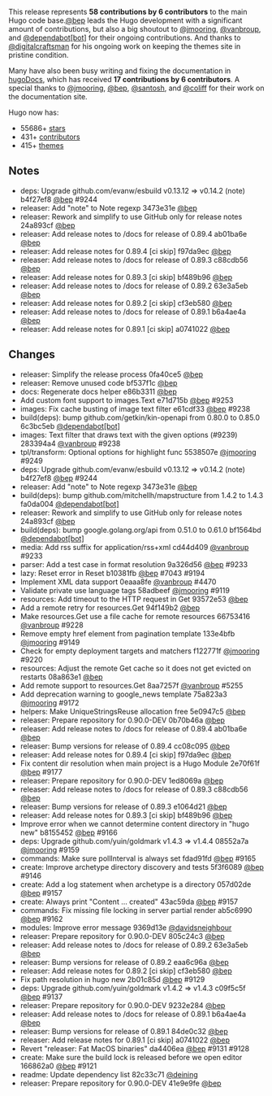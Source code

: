 This release represents **58 contributions by 6 contributors** to the main Hugo code base.[@bep](https://github.com/bep) leads the Hugo development with a significant amount of contributions, but also a big shoutout to [@jmooring](https://github.com/jmooring), [@vanbroup](https://github.com/vanbroup), and [@dependabot[bot]](https://github.com/apps/dependabot) for their ongoing contributions.
And thanks to [@digitalcraftsman](https://github.com/digitalcraftsman) for his ongoing work on keeping the themes site in pristine condition.

Many have also been busy writing and fixing the documentation in [hugoDocs](https://github.com/gohugoio/hugoDocs),
which has received **17 contributions by 6 contributors**. A special thanks to [@jmooring](https://github.com/jmooring), [@bep](https://github.com/bep), [@santosh](https://github.com/santosh), and [@coliff](https://github.com/coliff) for their work on the documentation site.


Hugo now has:

* 55686+ [stars](https://github.com/gohugoio/hugo/stargazers)
* 431+ [contributors](https://github.com/gohugoio/hugo/graphs/contributors)
* 415+ [themes](http://themes.gohugo.io/)


## Notes

* deps: Upgrade github.com/evanw/esbuild v0.13.12 => v0.14.2 (note) b4f27ef8 [@bep](https://github.com/bep) #9244 
* releaser: Add "note" to Note regexp 3473e31e [@bep](https://github.com/bep) 
* releaser: Rework and simplify to use GitHub only for release notes 24a893cf [@bep](https://github.com/bep) 
* releaser: Add release notes to /docs for release of 0.89.4 ab01ba6e [@bep](https://github.com/bep) 
* releaser: Add release notes for 0.89.4 [ci skip] f97da9ec [@bep](https://github.com/bep) 
* releaser: Add release notes to /docs for release of 0.89.3 c88cdb56 [@bep](https://github.com/bep) 
* releaser: Add release notes for 0.89.3 [ci skip] bf489b96 [@bep](https://github.com/bep) 
* releaser: Add release notes to /docs for release of 0.89.2 63e3a5eb [@bep](https://github.com/bep) 
* releaser: Add release notes for 0.89.2 [ci skip] cf3eb580 [@bep](https://github.com/bep) 
* releaser: Add release notes to /docs for release of 0.89.1 b6a4ae4a [@bep](https://github.com/bep) 
* releaser: Add release notes for 0.89.1 [ci skip] a0741022 [@bep](https://github.com/bep) 


## Changes

* releaser: Simplify the release process 0fa40ce5 [@bep](https://github.com/bep) 
* releaser: Remove unused code bf537f1c [@bep](https://github.com/bep) 
* docs: Regenerate docs helper e86b3311 [@bep](https://github.com/bep) 
* Add custom font support to images.Text e71d715b [@bep](https://github.com/bep) #9253 
* images: Fix cache busting of image text filter e61cdf33 [@bep](https://github.com/bep) #9238 
* build(deps): bump github.com/getkin/kin-openapi from 0.80.0 to 0.85.0 6c3bc5eb [@dependabot[bot]](https://github.com/apps/dependabot) 
* images: Text filter that draws text with the given options (#9239) 283394a4 [@vanbroup](https://github.com/vanbroup) #9238 
* tpl/transform: Optional options for highlight func 5538507e [@jmooring](https://github.com/jmooring) #9249 
* deps: Upgrade github.com/evanw/esbuild v0.13.12 => v0.14.2 (note) b4f27ef8 [@bep](https://github.com/bep) #9244 
* releaser: Add "note" to Note regexp 3473e31e [@bep](https://github.com/bep) 
* build(deps): bump github.com/mitchellh/mapstructure from 1.4.2 to 1.4.3 fa0da004 [@dependabot[bot]](https://github.com/apps/dependabot) 
* releaser: Rework and simplify to use GitHub only for release notes 24a893cf [@bep](https://github.com/bep) 
* build(deps): bump google.golang.org/api from 0.51.0 to 0.61.0 bf1564bd [@dependabot[bot]](https://github.com/apps/dependabot) 
* media: Add rss suffix for application/rss+xml cd44d409 [@vanbroup](https://github.com/vanbroup) #9233 
* parser: Add a test case in format resolution 9a326d56 [@bep](https://github.com/bep) #9233 
* lazy: Reset error in Reset b10381fb [@bep](https://github.com/bep) #7043 #9194 
* Implement XML data support 0eaaa8fe [@vanbroup](https://github.com/vanbroup) #4470 
* Validate private use language tags 58adbeef [@jmooring](https://github.com/jmooring) #9119 
* resources: Add timeout to the HTTP request in Get 93572e53 [@bep](https://github.com/bep) 
* Add a remote retry for resources.Get 94f149b2 [@bep](https://github.com/bep) 
* Make resources.Get use a file cache for remote resources 66753416 [@vanbroup](https://github.com/vanbroup) #9228 
* Remove empty href element from pagination template 133e4bfb [@jmooring](https://github.com/jmooring) #9149 
* Check for empty deployment targets and matchers f122771f [@jmooring](https://github.com/jmooring) #9220 
* resources: Adjust the remote Get cache so it does not get evicted on restarts 08a863e1 [@bep](https://github.com/bep) 
* Add remote support to resources.Get 8aa7257f [@vanbroup](https://github.com/vanbroup) #5255 
* Add deprecation warning to google_news template 75a823a3 [@jmooring](https://github.com/jmooring) #9172 
* helpers: Make UniqueStringsReuse allocation free 5e0947c5 [@bep](https://github.com/bep) 
* releaser: Prepare repository for 0.90.0-DEV 0b70b46a [@bep](https://github.com/bep) 
* releaser: Add release notes to /docs for release of 0.89.4 ab01ba6e [@bep](https://github.com/bep) 
* releaser: Bump versions for release of 0.89.4 cc08c095 [@bep](https://github.com/bep) 
* releaser: Add release notes for 0.89.4 [ci skip] f97da9ec [@bep](https://github.com/bep) 
* Fix content dir resolution when main project is a Hugo Module 2e70f61f [@bep](https://github.com/bep) #9177 
* releaser: Prepare repository for 0.90.0-DEV 1ed8069a [@bep](https://github.com/bep) 
* releaser: Add release notes to /docs for release of 0.89.3 c88cdb56 [@bep](https://github.com/bep) 
* releaser: Bump versions for release of 0.89.3 e1064d21 [@bep](https://github.com/bep) 
* releaser: Add release notes for 0.89.3 [ci skip] bf489b96 [@bep](https://github.com/bep) 
* Improve error when we cannot determine content directory in "hugo new" b8155452 [@bep](https://github.com/bep) #9166 
* deps: Upgrade github.com/yuin/goldmark v1.4.3 => v1.4.4 08552a7a [@jmooring](https://github.com/jmooring) #9159 
* commands: Make sure pollInterval is always set fdad91fd [@bep](https://github.com/bep) #9165 
* create: Improve archetype directory discovery and tests 5f3f6089 [@bep](https://github.com/bep) #9146 
* create: Add a log statement when archetype is a directory 057d02de [@bep](https://github.com/bep) #9157 
* create: Always print "Content ... created" 43ac59da [@bep](https://github.com/bep) #9157 
* commands: Fix missing file locking in server partial render ab5c6990 [@bep](https://github.com/bep) #9162 
* modules: Improve error message 9369d13e [@davidsneighbour](https://github.com/davidsneighbour) 
* releaser: Prepare repository for 0.90.0-DEV 805c24c3 [@bep](https://github.com/bep) 
* releaser: Add release notes to /docs for release of 0.89.2 63e3a5eb [@bep](https://github.com/bep) 
* releaser: Bump versions for release of 0.89.2 eaa6c96a [@bep](https://github.com/bep) 
* releaser: Add release notes for 0.89.2 [ci skip] cf3eb580 [@bep](https://github.com/bep) 
* Fix path resolution in hugo new 2b01c85d [@bep](https://github.com/bep) #9129 
* deps: Upgrade github.com/yuin/goldmark v1.4.2 => v1.4.3 c09f5c5f [@bep](https://github.com/bep) #9137 
* releaser: Prepare repository for 0.90.0-DEV 9232e284 [@bep](https://github.com/bep) 
* releaser: Add release notes to /docs for release of 0.89.1 b6a4ae4a [@bep](https://github.com/bep) 
* releaser: Bump versions for release of 0.89.1 84de0c32 [@bep](https://github.com/bep) 
* releaser: Add release notes for 0.89.1 [ci skip] a0741022 [@bep](https://github.com/bep) 
* Revert "releaser: Fat MacOS binaries" da4406ea [@bep](https://github.com/bep) #9131 #9128 
* create: Make sure the build lock is released before we open editor 166862a0 [@bep](https://github.com/bep) #9121 
* readme: Update dependency list 82c33c71 [@deining](https://github.com/deining) 
* releaser: Prepare repository for 0.90.0-DEV 41e9e9fe [@bep](https://github.com/bep) 





